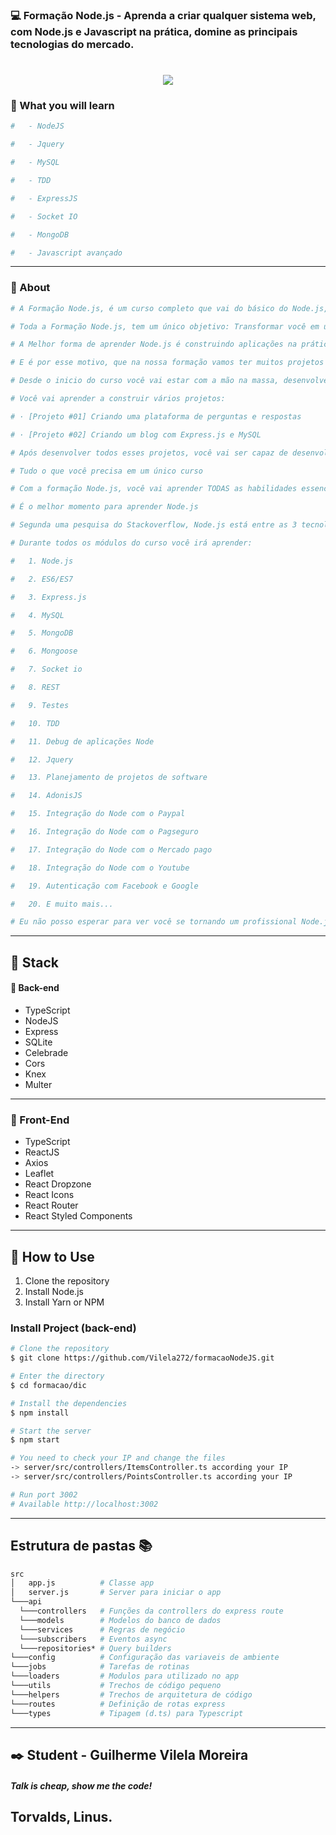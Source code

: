 ### :computer: Formação Node.js - Aprenda a criar qualquer sistema web, com Node.js e Javascript na prática, domine as principais tecnologias do mercado.

<h1 align="center">
    <img src="https://i.ibb.co/DkCSSZY/nodejs.jpg">
</h1>

### :scroll: What you will learn
```bash
#   - NodeJS

#   - Jquery

#   - MySQL

#   - TDD

#   - ExpressJS

#   - Socket IO

#   - MongoDB

#   - Javascript avançado
```
---
### :scroll: About
```bash
# A Formação Node.js, é um curso completo que vai do básico do Node.js, se aprofundado bastante no desenvolvimento web com Javascript para o back-end, com bibliotecas como Express.js, e bancos de dados como MongoDB e MySQL.

# Toda a Formação Node.js, tem um único objetivo: Transformar você em um desenvolvedor Node completo, que é capaz de desenvolver, testar e fazer deploy de aplicações reais.

# A Melhor forma de aprender Node.js é construindo aplicações na prática.

# E é por esse motivo, que na nossa formação vamos ter muitos projetos práticos que serão ensinados do zero.

# Desde o inicio do curso você vai estar com a mão na massa, desenvolvendo todos os tipos de projetos web com o Node.js e Javascript. Isso vai te dar experiência prática necessária para desenvolver seus próprios projetos.

# Você vai aprender a construir vários projetos:

# · [Projeto #01] Criando uma plataforma de perguntas e respostas

# · [Projeto #02] Criando um blog com Express.js e MySQL

# Após desenvolver todos esses projetos, você vai ser capaz de desenvolver qualquer tipo de aplicação web com Node.js e Javascript.

# Tudo o que você precisa em um único curso

# Com a formação Node.js, você vai aprender TODAS as habilidades essenciais para construção de qualquer aplicação web real. Tudo em um único curso.

# É o melhor momento para aprender Node.js

# Segunda uma pesquisa do Stackoverflow, Node.js está entre as 3 tecnologias back-end mais populares do mundo. Com muitas vagas de empregos disponíveis, com salários que chegam até 10.000 R$ por mês.

# Durante todos os módulos do curso você irá aprender:

#   1. Node.js

#   2. ES6/ES7

#   3. Express.js

#   4. MySQL

#   5. MongoDB

#   6. Mongoose

#   7. Socket io

#   8. REST

#   9. Testes

#   10. TDD

#   11. Debug de aplicações Node

#   12. Jquery

#   13. Planejamento de projetos de software

#   14. AdonisJS

#   15. Integração do Node com o Paypal

#   16. Integração do Node com o Pagseguro

#   17. Integração do Node com o Mercado pago

#   18. Integração do Node com o Youtube

#   19. Autenticação com Facebook e Google

#   20. E muito mais...

# Eu não posso esperar para ver você se tornando um profissional Node.js!
```
---

## :rocket: Stack

#### :japanese_ogre: Back-end
- TypeScript
- NodeJS
- Express
- SQLite
- Celebrade
- Cors
- Knex
- Multer
---
### :nail_care: Front-End
- TypeScript
- ReactJS
- Axios
- Leaflet
- React Dropzone
- React Icons
- React Router
- React Styled Components
---

## :wave: How to Use
1. Clone the repository
2. Install Node.js
3. Install Yarn or NPM

### Install Project (back-end)

```bash
# Clone the repository
$ git clone https://github.com/Vilela272/formacaoNodeJS.git

# Enter the directory
$ cd formacao/dic

# Install the dependencies
$ npm install

# Start the server
$ npm start

# You need to check your IP and change the files 
-> server/src/controllers/ItemsController.ts according your IP
-> server/src/controllers/PointsController.ts according your IP

# Run port 3002
# Available http://localhost:3002
```
---
## Estrutura de pastas 📚  
```bash
src
│   app.js          # Classe app  
│   server.js       # Server para iniciar o app  
└───api               
  └───controllers   # Funções da controllers do express route  
  └───models        # Modelos do banco de dados  
  └───services      # Regras de negócio  
  └───subscribers   # Eventos async   
  └───repositories* # Query builders   
└───config          # Configuração das variaveis de ambiente  
└───jobs            # Tarefas de rotinas  
└───loaders         # Modulos para utilizado no app  
└───utils           # Trechos de código pequeno  
└───helpers         # Trechos de arquitetura de código  
└───routes          # Definição de rotas express  
└───types           # Tipagem (d.ts) para Typescript  
```
---
## :black_nib: Student - Guilherme Vilela Moreira

##### Talk is cheap, show me the code!
Torvalds, Linus.
---

